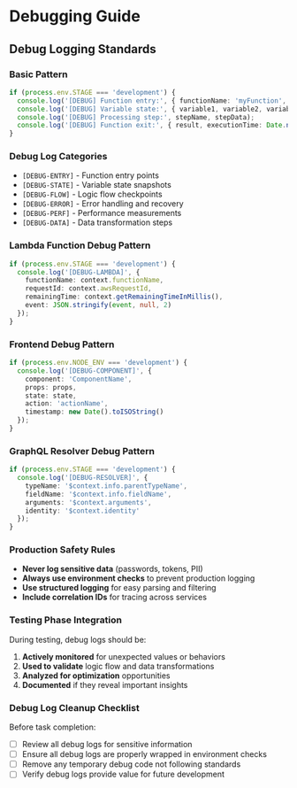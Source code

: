# Debugging Guide

## Debug Logging Standards

### Basic Pattern
```typescript
if (process.env.STAGE === 'development') {
  console.log('[DEBUG] Function entry:', { functionName: 'myFunction', args: arguments });
  console.log('[DEBUG] Variable state:', { variable1, variable2, variable3 });
  console.log('[DEBUG] Processing step:', stepName, stepData);
  console.log('[DEBUG] Function exit:', { result, executionTime: Date.now() - startTime });
}
```

### Debug Log Categories
- `[DEBUG-ENTRY]` - Function entry points
- `[DEBUG-STATE]` - Variable state snapshots
- `[DEBUG-FLOW]` - Logic flow checkpoints
- `[DEBUG-ERROR]` - Error handling and recovery
- `[DEBUG-PERF]` - Performance measurements
- `[DEBUG-DATA]` - Data transformation steps

### Lambda Function Debug Pattern
```typescript
if (process.env.STAGE === 'development') {
  console.log('[DEBUG-LAMBDA]', {
    functionName: context.functionName,
    requestId: context.awsRequestId,
    remainingTime: context.getRemainingTimeInMillis(),
    event: JSON.stringify(event, null, 2)
  });
}
```

### Frontend Debug Pattern
```typescript
if (process.env.NODE_ENV === 'development') {
  console.log('[DEBUG-COMPONENT]', {
    component: 'ComponentName',
    props: props,
    state: state,
    action: 'actionName',
    timestamp: new Date().toISOString()
  });
}
```

### GraphQL Resolver Debug Pattern
```typescript
if (process.env.STAGE === 'development') {
  console.log('[DEBUG-RESOLVER]', {
    typeName: '$context.info.parentTypeName',
    fieldName: '$context.info.fieldName',
    arguments: '$context.arguments',
    identity: '$context.identity'
  });
}
```

### Production Safety Rules
- **Never log sensitive data** (passwords, tokens, PII)
- **Always use environment checks** to prevent production logging
- **Use structured logging** for easy parsing and filtering
- **Include correlation IDs** for tracing across services

### Testing Phase Integration
During testing, debug logs should be:
1. **Actively monitored** for unexpected values or behaviors
2. **Used to validate** logic flow and data transformations
3. **Analyzed for optimization** opportunities
4. **Documented** if they reveal important insights

### Debug Log Cleanup Checklist
Before task completion:
- [ ] Review all debug logs for sensitive information
- [ ] Ensure all debug logs are properly wrapped in environment checks
- [ ] Remove any temporary debug code not following standards
- [ ] Verify debug logs provide value for future development
